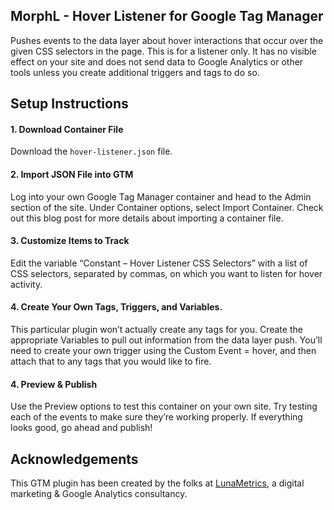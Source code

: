 ## MorphL - Hover Listener for Google Tag Manager

Pushes events to the data layer about hover interactions that occur over the given CSS selectors in the page. This is for a listener only. It has no visible effect on your site and does not send data to Google Analytics or other tools unless you create additional triggers and tags to do so.


## Setup Instructions

#### 1. Download Container File

Download the `hover-listener.json` file.


#### 2. Import JSON File into GTM
Log into your own Google Tag Manager container and head to the Admin section of the site. Under Container options, select Import Container. Check out this blog post for more details about importing a container file.

#### 3. Customize Items to Track
Edit the variable “Constant – Hover Listener CSS Selectors” with a list of CSS selectors, separated by commas, on which you want to listen for hover activity.

#### 4. Create Your Own Tags, Triggers, and Variables.
This particular plugin won’t actually create any tags for you. Create the appropriate Variables to pull out information from the data layer push. You’ll need to create your own trigger using the Custom Event = hover, and then attach that to any tags that you would like to fire.

#### 4. Preview & Publish
Use the Preview options to test this container on your own site. Try testing each of the events to make sure they’re working properly. If everything looks good, go ahead and publish!

## Acknowledgements

This GTM plugin has been created by the folks at [LunaMetrics](http://www.lunametrics.com/), a digital marketing & Google Analytics consultancy. 